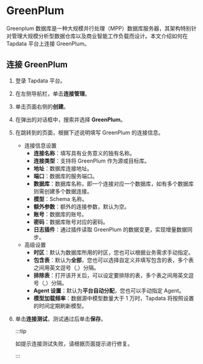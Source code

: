 # GreenPlum


Greenplum 数据库是一种大规模并行处理（MPP）数据库服务器，其架构特别针对管理大规模分析型数据仓库以及商业智能工作负载而设计。本文介绍如何在 Tapdata 平台上连接 GreenPlum。



## 连接 GreenPlum

1. 登录 Tapdata 平台。

2. 在左侧导航栏，单击**连接管理**。

3. 单击页面右侧的**创建**。

4. 在弹出的对话框中，搜索并选择 **GreenPlum**。

5. 在跳转到的页面，根据下述说明填写 GreenPlum 的连接信息。

   * 连接信息设置
     * **连接名称**：填写具有业务意义的独有名称。
     * **连接类型**：支持将 GreenPlum 作为源或目标库。
     * **地址**：数据库连接地址。
     * **端口**：数据库的服务端口。
     * **数据库**：数据库名称，即一个连接对应一个数据库，如有多个数据库则需创建多个数据连接。
     * **模型**：Schema 名称。
     * **额外参数**：额外的连接参数，默认为空。
     * **账号**：数据库的账号。
     * **密码**：数据库账号对应的密码。
     * **日志插件**：通过插件读取 GreenPlum 的数据变更，实现增量数据同步。
   * 高级设置
     * **时区**：默认为数据库所用的时区，您也可以根据业务需求手动指定。
     * **包含表**：默认为**全部**，您也可以选择自定义并填写包含的表，多个表之间用英文逗号（,）分隔。
     * **排除表**：打开该开关后，可以设定要排除的表，多个表之间用英文逗号（,）分隔。
     * **Agent 设置**：默认为**平台自动分配**，您也可以手动指定 Agent。
     * **模型加载频率**：数据源中模型数量大于 1 万时，Tapdata 将按照设置的时间定期刷新模型。

6. 单击**连接测试**，测试通过后单击**保存**。

   :::tip

   如提示连接测试失败，请根据页面提示进行修复。

   :::
